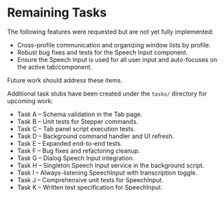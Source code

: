 # Remaining Tasks

The following features were requested but are not yet fully implemented:

- Cross-profile communication and organizing window lists by profile.
- Robust bug fixes and tests for the Speech Input component.
- Ensure the Speech Input is used for all user input and auto-focuses on the active tab/component.

Future work should address these items.

Additional task stubs have been created under the `tasks/` directory for upcoming work:
- Task A – Schema validation in the Tab page.
- Task B – Unit tests for Stepper commands.
- Task C – Tab panel script execution tests.
- Task D – Background command handler and UI refresh.
- Task E – Expanded end-to-end tests.
- Task F – Bug fixes and refactoring cleanup.
- Task G – Dialog Speech Input integration.
- Task H – Singleton Speech Input service in the background script.
- Task I – Always-listening SpeechInput with transcription toggle.
- Task J – Comprehensive unit tests for SpeechInput.
- Task K – Written test specification for SpeechInput.
